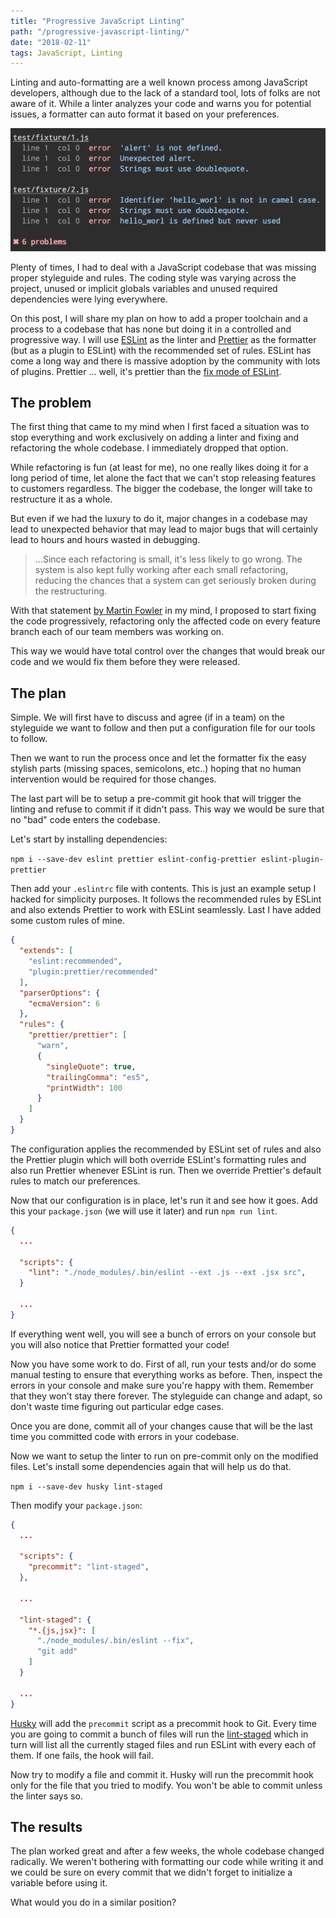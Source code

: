 ```yaml
---
title: "Progressive JavaScript Linting"
path: "/progressive-javascript-linting/"
date: "2018-02-11"
tags: JavaScript, Linting
---
```


Linting and auto-formatting are a well known process among JavaScript developers, although due to the lack of a standard tool, lots of folks are not aware of it. While a linter analyzes your code and warns you for potential issues, a formatter can auto format it based on your preferences.

![ESLint Output example](./eslint-example.png)


Plenty of times, I had to deal with a JavaScript codebase that was missing proper styleguide and rules. The coding style was varying across the project, unused or implicit globals variables and unused required dependencies were lying everywhere.

On this post, I will share my plan on how to add a proper toolchain and a process to a codebase that has none but doing it in a controlled and progressive way. I will use [ESLint](https://eslint.org) as the linter and [Prettier](https://prettier.io) as the formatter (but as a plugin to ESLint) with the recommended set of rules. ESLint has come a long way and there is massive adoption by the community with lots of plugins. Prettier ... well, it's prettier than the [fix mode of ESLint](https://eslint.org/docs/user-guide/command-line-interface#--fix).

## The problem
The first thing that came to my mind when I first faced a situation was to stop everything and work exclusively on adding a linter and fixing and refactoring the whole codebase. I immediately dropped that option.

While refactoring is fun (at least for me), no one really likes doing it for a long period of time, let alone the fact that we can't stop releasing features to customers regardless. The bigger the codebase, the longer will take to restructure it as a whole.

But even if we had the luxury to do it, major changes in a codebase may lead to unexpected behavior that may lead to major bugs that will certainly lead to hours and hours wasted in debugging.

> ...Since each refactoring is small, it's less likely to go wrong. The system is also kept fully working after each small refactoring, reducing the chances that a system can get seriously broken during the restructuring.

With that statement [by Martin Fowler](https://refactoring.com/) in my mind, I proposed to start fixing the code progressively, refactoring only the affected code on every feature branch each of our team members was working on.

This way we would have total control over the changes that would break our code and we would fix them before they were released.

## The plan
Simple. We will first have to discuss and agree (if in a team) on the styleguide we want to follow and then put a configuration file for our tools to follow.

Then we want to run the process once and let the formatter fix the easy stylish parts (missing spaces, semicolons, etc..) hoping that no human intervention would be required for those changes.

The last part will be to setup a pre-commit git hook that will trigger the linting and refuse to commit if it didn't pass. This way we would be sure that no "bad" code enters the codebase.

Let's start by installing dependencies:

`npm i --save-dev eslint prettier eslint-config-prettier eslint-plugin-prettier`

Then add your `.eslintrc` file with contents. This is just an example setup I hacked for simplicity purposes. It follows the recommended rules by ESLint and also extends Prettier to work with ESLint seamlessly. Last I have added some custom rules of mine.

```JSON
{
  "extends": [
    "eslint:recommended",
    "plugin:prettier/recommended"
  ],
  "parserOptions": {
    "ecmaVersion": 6
  },
  "rules": {
    "prettier/prettier": [
      "warn",
      {
        "singleQuote": true,
        "trailingComma": "es5",
        "printWidth": 100
      }
    ]
  }
}
```

The configuration applies the recommended by ESLint set of rules and also the Prettier plugin which will both override ESLint's formatting rules and also run Prettier whenever ESLint is run. Then we override Prettier's default rules to match our preferences.

Now that our configuration is in place, let's run it and see how it goes. Add this your `package.json` (we will use it later) and run `npm run lint`.

```JSON
{
  ...

  "scripts": {
    "lint": "./node_modules/.bin/eslint --ext .js --ext .jsx src",
  }

  ...
}
```

If everything went well, you will see a bunch of errors on your console but you will also notice that Prettier formatted your code!

Now you have some work to do. First of all, run your tests and/or do some manual testing to ensure that everything works as before. Then, inspect the errors in your console and make sure you're happy with them. Remember that they won't stay there forever. The styleguide can change and adapt, so don't waste time figuring out particular edge cases.

Once you are done, commit all of your changes cause that will be the last time you committed code with errors in your codebase.

Now we want to setup the linter to run on pre-commit only on the modified files. Let's install some dependencies again that will help us do that.

`npm i --save-dev husky lint-staged`

Then modify your `package.json`:

```JSON
{
  ...

  "scripts": {
    "precommit": "lint-staged",
  },

  ...

  "lint-staged": {
    "*.{js,jsx}": [
      "./node_modules/.bin/eslint --fix",
      "git add"
    ]
  }

  ...
}
```

[Husky](https://github.com/typicode/husky) will add the `precommit` script as a precommit hook to Git. Every time you are going to commit a bunch of files will run the [lint-staged](https://github.com/okonet/lint-staged) which in turn will list all the currently staged files and run ESLint with every each of them. If one fails, the hook will fail.

Now try to modify a file and commit it. Husky will run the precommit hook only for the file that you tried to modify. You won't be able to commit unless the linter says so.

## The results
The plan worked great and after a few weeks, the whole codebase changed radically. We weren't bothering with formatting our code while writing it and we could be sure on every commit that we didn't forget to initialize a variable before using it.

What would you do in a similar position?
